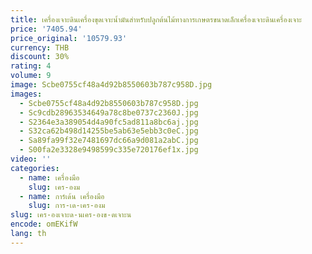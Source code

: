 ```yaml
---
title: เครื่องเจาะดินเครื่องขุดเจาะน้ำมันสำหรับปลูกต้นไม้ทางการเกษตรขนาดเล็กเครื่องเจาะดินเครื่องเจาะ
price: '7405.94'
price_original: '10579.93'
currency: THB
discount: 30%
rating: 4
volume: 9
image: Scbe0755cf48a4d92b8550603b787c958D.jpg
images:
  - Scbe0755cf48a4d92b8550603b787c958D.jpg
  - Sc9cdb28963534649a78c8be0737c2360J.jpg
  - S2364e3a389054d4a90fc5ad811a8bc6aj.jpg
  - S32ca62b498d14255be5ab63e5ebb3c0eC.jpg
  - Sa89fa99f32e7481697dc66a9d081a2abC.jpg
  - S00fa2e3328e9498599c335e720176ef1x.jpg
video: ''
categories:
  - name: เครื่องมือ
    slug: เคร-องม
  - name: การ์เด้น เครื่องมือ
    slug: การ-เด-เคร-องม
slug: เคร-องเจาะด-นเคร-องข-ดเจาะน
encode: omEKifW
lang: th
---
```

  
